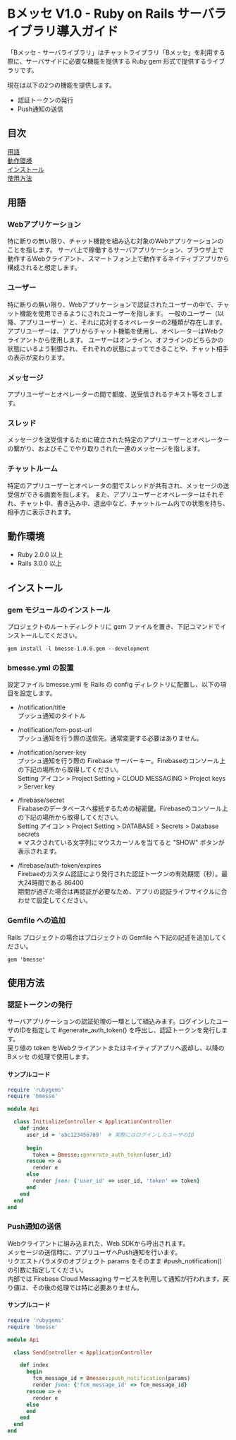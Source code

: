 # Bメッセ V1.0 - Ruby on Rails サーバライブラリ導入ガイド


「Bメッセ - サーバライブラリ」はチャットライブラリ「Bメッセ」を利用する際に、サーバサイドに必要な機能を提供する Ruby gem 形式で提供するライブラリです。  

現在は以下の2つの機能を提供します。

- 認証トークンの発行
- Push通知の送信

## 目次  
[用語](#用語)    
[動作環境](#動作環境)    
[インストール](#インストール)  
[使用方法](#使用方法)  

<h2 id="用語">用語</h2>

### Webアプリケーション
特に断りの無い限り、チャット機能を組み込む対象のWebアプリケーションのことを指します。
サーバ上で稼働するサーバアプリケーション、ブラウザ上で動作するWebクライアント、スマートフォン上で動作するネイティブアプリから構成されると想定します。

### ユーザー
特に断りの無い限り、Webアプリケーションで認証されたユーザーの中で、チャット機能を使用できるようにされたユーザーを指します。
一般のユーザー（以降、アプリユーザー）と、それに応対するオペレーターの2種類が存在します。
アプリユーザーは、アプリからチャット機能を使用し、オペレーターはWebクライアントから使用します。
ユーザーはオンライン、オフラインのどちらかの状態にいるよう制御され、それぞれの状態によってできることや、チャット相手の表示が変わります。

### メッセージ
アプリユーザーとオペレーターの間で都度、送受信されるテキスト等をさします。

### スレッド
メッセージを送受信するために確立された特定のアプリユーザーとオペレーターの繋がり、およびそこでやり取りされた一連のメッセージを指します。

### チャットルーム
特定のアプリユーザーとオペレータの間でスレッドが共有され、メッセージの送受信ができる画面を指します。
また、アプリユーザーとオペレーターはそれぞれ、チャット中、書き込み中、退出中など、チャットルーム内での状態を持ち、相手方に表示されます。


<h2 id="動作環境">動作環境</h2>

- Ruby  2.0.0 以上
- Rails 3.0.0 以上

<h2 id="インストール">インストール</h2>

### gem モジュールのインストール

プロジェクトのルートディレクトリに gem ファイルを置き、下記コマンドでインストールしてください。

    gem install -l bmesse-1.0.0.gem --development

### bmesse.yml の設置

設定ファイル bmesse.yml を Rails の config ディレクトリに配置し、以下の項目を設定します。

- /notification/title  
  プッシュ通知のタイトル

- /notification/fcm-post-url  
  プッシュ通知を行う際の送信先。通常変更する必要はありません。

- /notification/server-key  
  プッシュ通知を行う際の Firebase サーバーキー。Firebaseのコンソール上の下記の場所から取得してください。  
  Setting アイコン > Project Setting > CLOUD MESSAGING > Project keys > Server key

- /firebase/secret  
  Firabaseのデータベースへ接続するための秘密鍵。Firebaseのコンソール上の下記の場所から取得してください。  
  Setting アイコン > Project Setting > DATABASE > Secrets > Database secrets  
  ※ マスクされている文字列にマウスカーソルを当てると "SHOW" ボタンが表示されます。

- /firebase/auth-token/expires  
  Firebaeのカスタム認証により発行された認証トークンの有効期間（秒）。最大24時間である 86400  
  期間が過ぎた場合は再認証が必要なため、アプリの認証ライフサイクルに合わせて設定してください。

### Gemfile への追加

Rails プロジェクトの場合はプロジェクトの Gemfile へ下記の記述を追加してください。

```
gem 'bmesse'
```

<h2 id="使用方法">使用方法</h2>

### 認証トークンの発行

サーバアプリケーションの認証処理の一環として組込みます。ログインしたユーザのIDを指定して #generate_auth_token() を呼出し、認証トークンを発行します。  
戻り値の token をWebクライアントまたはネイティブアプリへ返却し、以降の Bメッセ の処理で使用します。

#### サンプルコード

```ruby
require 'rubygems'
require 'bmesse'

module Api

  class InitializeController < ApplicationController
    def index
      user_id = 'abc123456789'  # 実際にはログインしたユーザのID
      
      begin
        token = Bmesse::generate_auth_token(user_id)
      rescue => e
        render e
      else
        render json: {'user_id' => user_id, 'token' => token}
      end
    end
  end
end
```

### Push通知の送信

Webクライアントに組み込まれた、Web SDKから呼出されます。  
メッセージの送信時に、アプリユーザへPush通知を行います。    
リクエストパラメタのオブジェクト params をそのまま #push_notification() の引数に指定してください。  
内部では Firebase Cloud Messaging サービスを利用して通知が行われます。戻り値は、その後の処理では特に必要ありません。

#### サンプルコード

```ruby
require 'rubygems'
require 'bmesse'

module Api

  class SendController < ApplicationController

    def index
      begin
        fcm_message_id = Bmesse::push_notification(params)
        render json: {'fcm_message_id' => fcm_message_id}
      rescue => e
        render e
      else
      end
    end
  end
end
```
